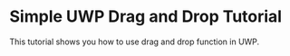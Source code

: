 # Simple UWP Drag and Drop Tutorial
This tutorial shows you how to use drag and drop function in UWP.
